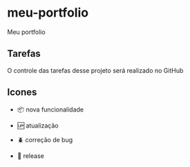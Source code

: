 # meu-portfolio

Meu portfolio

## Tarefas

O controle das tarefas desse projeto será realizado no GitHub

## Icones

- :package: nova funcionalidade

- :up: atualização

- :beetle: correção de bug

- :checkered_flag: release
